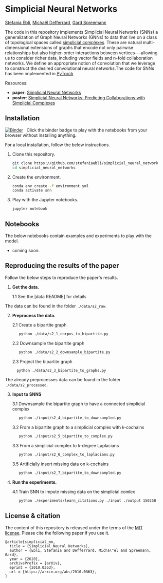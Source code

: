 # Simplicial Neural Networks

[Stefania Ebli], [Michaël Defferrard], [Gard Spreemann]

The code in this repository implements Simplicial Neural Networks (SNNs) a generalization of Graph Neural Networks (GNNs) to data that live on a class of topological spaces called [simplicial complexes]. These are natural multi-dimensional extensions of graphs that encode not only pairwise relationships but also higher-order interactions between vertices---allowing us to consider richer data, including vector fields and n-fold collaboration networks. We define an appropriate notion of convolution that we leverage to construct the desired convolutional neural networks.The code for SNNs has been implemented in [PyTorch]

[Stefania Ebli]:https://people.epfl.ch/stefania.ebli
[Michaël Defferrard]:https://deff.ch/
[Gard Spreemann]:https://www.epfl.ch/labs/hessbellwald-lab/
[simplicial complexes]: https://en.wikipedia.org/wiki/Simplicial_complex
[PyTorch]: https://pytorch.org

Resources:
- **paper**: [Simplicial Neural Networks][1]
- **poster**: [Simplicial Neural Networks: Predicting Collaborations with Simplicial Complexes][2]

[1]:https://arxiv.org/abs/2010.03633

[2]:https://www.dropbox.com/s/nwzbizjiunqk3g6/Ebli.pdf

## Installation

[![Binder](https://mybinder.org/badge_logo.svg)][binder_lab]
&nbsp; Click the binder badge to play with the notebooks from your browser without installing anything.

[binder_lab]: https://mybinder.org/v2/gh/xxx/snn/outputs?urlpath=lab


For a local installation, follow the below instructions.

1. Clone this repository.
   ```sh
   git clone https://github.com/stefaniaebli/simplicial_neural_networks.git 
   cd simplicial_neural_networks
   ```

2. Create the environment.
   ```sh
   conda env create -f environment.yml
   conda activate snn
   ```

3. Play with the Jupyter notebooks.
   ```sh
   jupyter notebook
   ```

## Notebooks

The below notebooks contain examples and experiments to play with the model.

- coming soon.


## Reproducing the results of the paper

Follow the below steps to reproduce the paper's results.

1. **Get the data.**

      1.1  See the [data README] for details
      
The data can be found in the folder ``` ./data/s2_raw ```.


2. **Preprocess the data.**

   2.1 Create a bipartite graph
   ```sh
      python ./data/s2_1_corpus_to_bipartite.py
   ```
   2.2 Downsample the bipartite graph
   ```sh
      python ./data/s2_2_downsample_bipartite.py
   ```
   2.3 Project the bipartite graph
    ```sh
      python ./data/s2_3_bipartite_to_graphs.py
   ```
   
The already preprocesses data can be found in the folder ``` ./data/s2_processed ```.


3. **Input to SNNS**
     
    3.1 Downsample the bipartite graph to have a connected simplicial complex  
    ```sh
       python ./input/s2_4_bipartite_to_downsampled.py
    ```
    3.2 From a bipartite graph to a simplicial complex with k-cochains
    ```sh
       python ./input/s2_5_bipartite_to_complex.py
    ```     
    3.3 From a simplicial complex to k-degree Laplacians 
    ```sh
       python ./input/s2_6_complex_to_laplacians.py
    ```       
    3.5 Artificially insert missing data on k-cochains
    ```sh
       python ./input/s2_7_bipartite_to_downsampled.py
    ```      
4. **Run the experiments.**

     4.1 Train SNN to impute missing data on the simplicial comlex
    ```sh
       python ./experiments/learn_citations.py ./input ./output 150250 30
    ``` 
## License & citation

The content of this repository is released under the terms of the [MIT license](LICENSE.txt).
Please cite the following paper if you use it.

```
@article{simplicial_nn,
  title = {Simplicial Neural Networks},
  author = {Ebli, Stefania and Defferrard, Micha\"el and Spreemann, Gard},
  year = {2020},
  archivePrefix = {arXiv},
  eprint = {2010.0363},
  url = {https://arxiv.org/abs/2010.0363},
}
```
